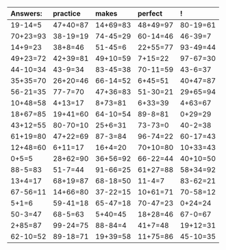 | Answers: | practice | makes | perfect | ! |
| :--- | :--- | :--- | :--- | :--- |
| 19-14=5 | 47+40=87 | 14+69=83 | 48+49=97 | 80-19=61 | 
| 70+23=93 | 38-19=19 | 74-45=29 | 60-14=46 | 46-39=7 | 
| 14+9=23 | 38+8=46 | 51-45=6 | 22+55=77 | 93-49=44 | 
| 49+23=72 | 42+39=81 | 49+10=59 | 7+15=22 | 97-67=30 | 
| 44-10=34 | 43-9=34 | 83-45=38 | 70-11=59 | 43-6=37 | 
| 35+35=70 | 26+20=46 | 66-14=52 | 6+45=51 | 40+47=87 | 
| 56-21=35 | 77-7=70 | 47+36=83 | 51-30=21 | 29+65=94 | 
| 10+48=58 | 4+13=17 | 8+73=81 | 6+33=39 | 4+63=67 | 
| 18+67=85 | 19+41=60 | 64-10=54 | 89-8=81 | 0+29=29 | 
| 43+12=55 | 80-70=10 | 25+6=31 | 73-73=0 | 40-2=38 | 
| 61+19=80 | 47+22=69 | 87-3=84 | 96-74=22 | 60-17=43 | 
| 12+48=60 | 6+11=17 | 16+4=20 | 70+10=80 | 10+33=43 | 
| 0+5=5 | 28+62=90 | 36+56=92 | 66-22=44 | 40+10=50 | 
| 88-5=83 | 51-7=44 | 91-66=25 | 61+27=88 | 58+34=92 | 
| 13+4=17 | 68+19=87 | 68-18=50 | 11-4=7 | 83-62=21 | 
| 67-56=11 | 14+66=80 | 37-22=15 | 10+61=71 | 70-58=12 | 
| 5+1=6 | 59-41=18 | 65-47=18 | 70-47=23 | 0+24=24 | 
| 50-3=47 | 68-5=63 | 5+40=45 | 18+28=46 | 67-0=67 | 
| 2+85=87 | 99-24=75 | 88-84=4 | 41+7=48 | 19+12=31 | 
| 62-10=52 | 89-18=71 | 19+39=58 | 11+75=86 | 45-10=35 | 
